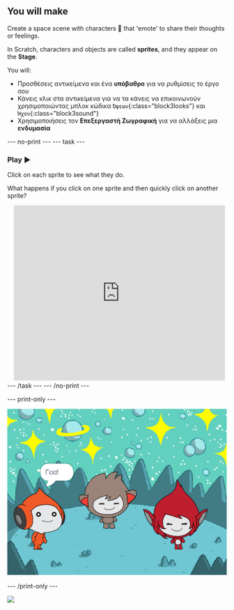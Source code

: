 ## You will make

Create a space scene with characters 👾 that 'emote' to share their thoughts or feelings.

In Scratch, characters and objects are called **sprites**, and they appear on the **Stage**.

You will:
+ Προσθέσεις αντικείμενα και ένα **υπόβαθρο** για να ρυθμίσεις το έργο σου
+ Κάνεις κλικ στα αντικείμενα για να τα κάνεις να επικοινωνούν χρησιμοποιώντας μπλοκ κώδικα `Όψεων`{:class="block3looks"} και `Ήχου`{:class="block3sound"}
+ Χρησιμοποιήσεις τον **Επεξεργαστή Ζωγραφική** για να αλλάξεις μια **ενδυμασία**

--- no-print --- --- task ---
### Play ▶️
<div style="display: flex; flex-wrap: wrap">
<div style="flex-basis: 175px; flex-grow: 1">  
Click on each sprite to see what they do. 

What happens if you click on one sprite and then quickly click on another sprite?
</div>
<div class="scratch-preview" style="margin-left: 15px;">
  <iframe allowtransparency="true" width="485" height="402" src="https://scratch.mit.edu/projects/embed/485673032/?autostart=false" frameborder="0"></iframe>
</div>
</div>
--- /task --- --- /no-print ---

--- print-only ---

![The completed project.](images/showcase_static.png)

--- /print-only ---

![](https://code.org/api/hour/begin_raspi_space.png)

